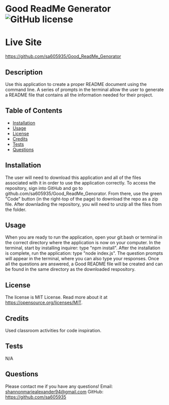 # Good ReadMe Generator ![GitHub license](https://img.shields.io/badge/license-MIT%20License-blue.svg)

# Live Site

https://github.com/sa605935/Good_ReadMe_Genorator

## Description
Use this application to create a proper README document using the command line. A series of prompts in the terminal allow the user to generate a README file that contains all the information needed for their project.

## Table of Contents
- [Installation](#installation)
- [Usage](#usage)
- [License](#license)
- [Credits](#credits)
- [Tests](#tests)
- [Questions](#questions)

## Installation
The user will need to download this application and all of the files associated with it in order to use the application correctly. To access the repository, sign into GitHub and go to github.com/sa605935/Good_ReadMe_Genorator. From there, use the green "Code" button (in the right-top of the page) to download the repo as a zip file. After downlading the repository, you will need to unzip all the files from the folder.

## Usage
When you are ready to run the application, open your git.bash or terminal in the correct directory where the application is now on your computer. In the terminal, start by installing inquirer: type "npm install". After the installation is complete, run the application: type "node index.js". The question prompts will appear in the terminal, where you can also type your responses. Once all the questions are answered, a Good README file will be created and can be found in the same directory as the downloaded respository.

## License
The license is MIT License. Read more about it at https://opensource.org/licenses/MIT.

## Credits
Used classroom activities for code inspiration.

## Tests
N/A

## Questions
Please contact me if you have any questions! 
Email: shannonmariealexander94@gmail.com 
GitHub: https://github.com/sa605935
